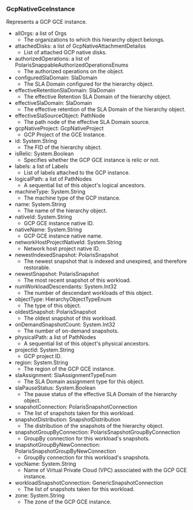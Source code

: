 ### GcpNativeGceInstance
Represents a GCP GCE instance.

- allOrgs: a list of Orgs
  - The organizations to which this hierarchy object belongs.
- attachedDisks: a list of GcpNativeAttachmentDetailss
  - List of attached GCP native disks.
- authorizedOperations: a list of PolarisSnappableAuthorizedOperationsEnums
  - The authorized operations on the object.
- configuredSlaDomain: SlaDomain
  - The SLA Domain configured for the hierarchy object.
- effectiveRetentionSlaDomain: SlaDomain
  - The effective Retention SLA Domain of the hierarchy object.
- effectiveSlaDomain: SlaDomain
  - The effective retention of the SLA Domain of the hierarchy object.
- effectiveSlaSourceObject: PathNode
  - The path node of the effective SLA Domain source.
- gcpNativeProject: GcpNativeProject
  - GCP Project of the GCE Instance.
- id: System.String
  - The FID of the hierarchy object.
- isRelic: System.Boolean
  - Specifies whether the GCP GCE instance is relic or not.
- labels: a list of Labels
  - List of labels attached to the GCP instance.
- logicalPath: a list of PathNodes
  - A sequential list of this object's logical ancestors.
- machineType: System.String
  - The machine type of the GCP instance.
- name: System.String
  - The name of the hierarchy object.
- nativeId: System.String
  - GCP GCE instance native ID.
- nativeName: System.String
  - GCP GCE instance native name.
- networkHostProjectNativeId: System.String
  - Network host project native ID.
- newestIndexedSnapshot: PolarisSnapshot
  - The newest snapshot that is indexed and unexpired, and therefore restorable.
- newestSnapshot: PolarisSnapshot
  - The most recent snapshot of this workload.
- numWorkloadDescendants: System.Int32
  - The number of descendant workloads of this object.
- objectType: HierarchyObjectTypeEnum
  - The type of this object.
- oldestSnapshot: PolarisSnapshot
  - The oldest snapshot of this workload.
- onDemandSnapshotCount: System.Int32
  - The number of on-demand snapshots.
- physicalPath: a list of PathNodes
  - A sequential list of this object's physical ancestors.
- projectId: System.String
  - GCP project ID.
- region: System.String
  - The region of the GCP GCE instance.
- slaAssignment: SlaAssignmentTypeEnum
  - The SLA Domain assignment type for this object.
- slaPauseStatus: System.Boolean
  - The pause status of the effective SLA Domain of the hierarchy object.
- snapshotConnection: PolarisSnapshotConnection
  - The list of snapshots taken for this workload.
- snapshotDistribution: SnapshotDistribution
  - The distribution of the snapshots of the hierarchy object.
- snapshotGroupByConnection: PolarisSnapshotGroupByConnection
  - GroupBy connection for this workload's snapshots.
- snapshotGroupByNewConnection: PolarisSnapshotGroupByNewConnection
  - GroupBy connection for this workload's snapshots.
- vpcName: System.String
  - Name of Virtual Private Cloud (VPC) associated with the GCP GCE instance.
- workloadSnapshotConnection: GenericSnapshotConnection
  - The list of snapshots taken for this workload.
- zone: System.String
  - The zone of the GCP GCE instance.
